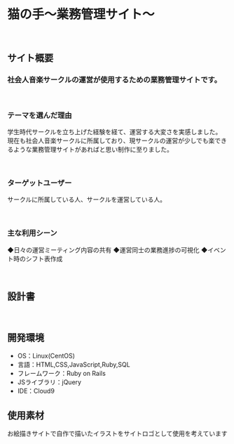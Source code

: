 # 猫の手〜業務管理サイト〜
​
## サイト概要
### 社会人音楽サークルの運営が使用するための業務管理サイトです。
<!--何を『目的』とし、どのような『分類』なのかを簡潔に書く-->
​
### テーマを選んだ理由
学生時代サークルを立ち上げた経験を経て、運営する大変さを実感しました。
現在も社会人音楽サークルに所属しており、現サークルの運営が少しでも楽できるような業務管理サイトがあればと思い制作に至りました。

<!--なぜこのようなテーマにしたかを説明する-->
​
### ターゲットユーザー
サークルに所属している人、サークルを運営している人。
<!--誰に使ってもらうかを具体的に記載する-->
​
### 主な利用シーン
◆日々の運営ミーティング内容の共有
◆運営同士の業務進捗の可視化
◆イベント時のシフト表作成
<!--どのような時に使うのかの状況を記載すること-->
​
## 設計書
<!--テーマを設定・提出する時点では不要です-->
​
## 開発環境
- OS：Linux(CentOS)
- 言語：HTML,CSS,JavaScript,Ruby,SQL
- フレームワーク：Ruby on Rails
- JSライブラリ：jQuery
- IDE：Cloud9
​
## 使用素材
お絵描きサイトで自作で描いたイラストをサイトロゴとして使用を考えています
